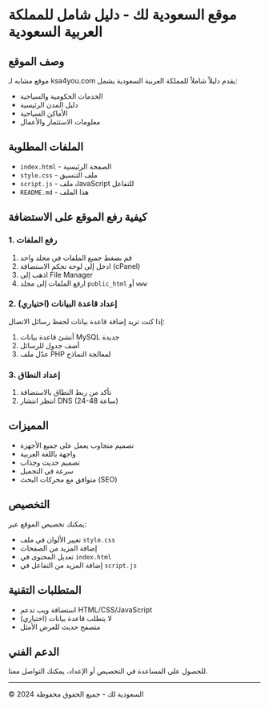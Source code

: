 # موقع السعودية لك - دليل شامل للمملكة العربية السعودية

## وصف الموقع
موقع مشابه لـ ksa4you.com يقدم دليلاً شاملاً للمملكة العربية السعودية يشمل:
- الخدمات الحكومية والسياحية
- دليل المدن الرئيسية
- الأماكن السياحية
- معلومات الاستثمار والأعمال

## الملفات المطلوبة
- `index.html` - الصفحة الرئيسية
- `style.css` - ملف التنسيق
- `script.js` - ملف JavaScript للتفاعل
- `README.md` - هذا الملف

## كيفية رفع الموقع على الاستضافة

### 1. رفع الملفات
1. قم بضغط جميع الملفات في مجلد واحد
2. ادخل إلى لوحة تحكم الاستضافة (cPanel)
3. اذهب إلى File Manager
4. ارفع الملفات إلى مجلد `public_html` أو `www`

### 2. إعداد قاعدة البيانات (اختياري)
إذا كنت تريد إضافة قاعدة بيانات لحفظ رسائل الاتصال:
1. أنشئ قاعدة بيانات MySQL جديدة
2. أضف جدول للرسائل
3. عدّل ملف PHP لمعالجة النماذج

### 3. إعداد النطاق
1. تأكد من ربط النطاق بالاستضافة
2. انتظر انتشار DNS (24-48 ساعة)

## المميزات
- تصميم متجاوب يعمل على جميع الأجهزة
- واجهة باللغة العربية
- تصميم حديث وجذاب
- سرعة في التحميل
- متوافق مع محركات البحث (SEO)

## التخصيص
يمكنك تخصيص الموقع عبر:
- تغيير الألوان في ملف `style.css`
- إضافة المزيد من الصفحات
- تعديل المحتوى في `index.html`
- إضافة المزيد من التفاعل في `script.js`

## المتطلبات التقنية
- استضافة ويب تدعم HTML/CSS/JavaScript
- لا يتطلب قاعدة بيانات (اختياري)
- متصفح حديث للعرض الأمثل

## الدعم الفني
للحصول على المساعدة في التخصيص أو الإعداد، يمكنك التواصل معنا.

---
© 2024 السعودية لك - جميع الحقوق محفوظة